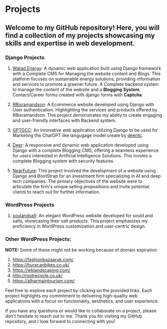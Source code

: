 # Projects

## Welcome to my GitHub repository! Here, you will find a collection of my projects showcasing my skills and expertise in web development.

### Django Projects
1. [Watad Energy](https://www.watadenergy.com): A dynamic web application built using Django framework with a Complete CMS for Managing the website content and Blogs. This platform focuses on sustainable energy solutions, providing information and services to promote a greener future. A Complete backend system to manage the content of the website and a <b>Blogging System</b>. Contact/Career forms created with django forms with <b>Captcha</b>.

2. [RBisramandson](https://www.rbisramandsons.com): A Ecommerce website developed using Django with User authentication. Highlighting the services and products offered by RBisramandson. This project demonstrates my ability to create engaging and user-friendly interfaces with Backend system.

3. [GPTGCC](http://gptgcc.com): An innovative web application utilizing Django to be used for Marketing the ChatGPT like langugage model create by [deeritc](). 

4. [Deer](https://deer.herokuapp.com): A responsive and dynamic web application developed using Django with a complete Blogging CMS, offering a seamless experience for users interested in Artificial Intelligence Solutions. This involes a complete Blogging system with security features.

5. [NearFuture](https://nearfuture.herokuapp.com): This project involved the development of a website using Django and BootStrap for an investment firm specializing in AI and deep tech companies. The primary objectives of the website were to articulate the firm's unique selling propositions and invite potential clients to reach out for further information.
 

### WordPress Projects

1. [soulandsalt](https://soulandsalt.com/): An elegant WordPress website developed for sould and salts, showcasing their salt products. This project emphasizes my proficiency in WordPress customization and user-centric design.

### Other WordPress Projects:

**NOTE:** Some of these might not be working because of domain expiration 

1. https://fashionbazaaruk.com/
2. https://huracanbikes.co.uk/
3. https://wklandscaping.com/
4. http://rootrecycle.co.uk/
5. https://alharmaintourism.com/

Feel free to explore each project by clicking on the provided links. Each project highlights my commitment to delivering high-quality web applications with a focus on functionality, aesthetics, and user experience.

If you have any questions or would like to collaborate on a project, please don't hesitate to reach out to me. Thank you for visiting my GitHub repository, and I look forward to connecting with you!
